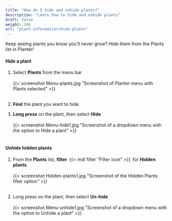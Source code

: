 ```yaml
---
title: "How do I hide and unhide plants?"
description: "Learn how to hide and unhide plants"
draft: false
weight: 306
url: "plant-information/hide-plants"
---
```


Keep seeing plants you know you'll never grow?  Hide them from the Plants list in Planter!

#### Hide a plant
1. Select **Plants** from the menu bar<br /><br />
{{< screenshot Menu-plants.jpg "Screenshot of Planter menu with Plants selected" >}}<br /><br />

2. **Find** the plant you want to hide

3. **Long press** on the plant, then select **Hide**<br /><br />
{{< screenshot Menu-hide1.jpg "Screenshot of a dropdown menu with the option to Hide a plant" >}}<br /><br />

#### Unhide hidden plants
1. From the **Plants** list, **filter** {{< mdi filter "Filter icon" >}} for **Hidden plants**<br /><br />
{{< screenshot Hidden-plants1.jpg "Screenshot of the Hidden Plants filter option" >}}<br /><br />

2. Long press on the plant, then select **Un-hide**<br /><br />
{{< screenshot Menu-unhide1.jpg "Screenshot of a dropdown menu with the option to Unhide a plant" >}}
